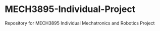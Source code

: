 # MECH3895-Individual-Project

Repository for MECH3895 Individual Mechatronics and Robotics Project

